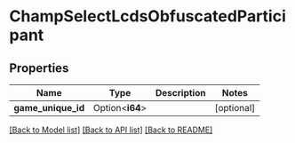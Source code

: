 # ChampSelectLcdsObfuscatedParticipant

## Properties

Name | Type | Description | Notes
------------ | ------------- | ------------- | -------------
**game_unique_id** | Option<**i64**> |  | [optional]

[[Back to Model list]](../README.md#documentation-for-models) [[Back to API list]](../README.md#documentation-for-api-endpoints) [[Back to README]](../README.md)


